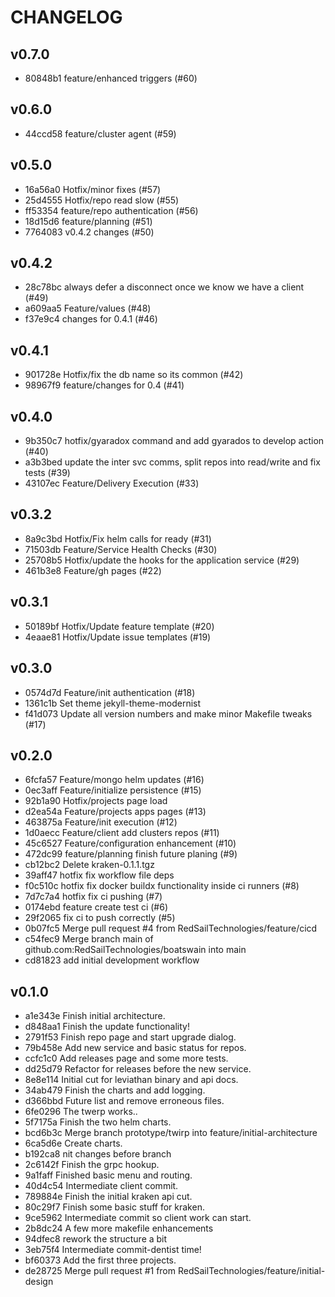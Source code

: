 # CHANGELOG

## v0.7.0
* 80848b1 feature/enhanced triggers (#60)

## v0.6.0
* 44ccd58 feature/cluster agent (#59)

## v0.5.0
* 16a56a0 Hotfix/minor fixes (#57)
* 25d4555 Hotfix/repo read slow (#55)
* ff53354 feature/repo authentication (#56)
* 18d15d6 feature/planning (#51)
* 7764083 v0.4.2 changes (#50)

## v0.4.2
* 28c78bc always defer a disconnect once we know we have a client (#49)
* a609aa5 Feature/values (#48)
* f37e9c4 changes for 0.4.1 (#46)

## v0.4.1
* 901728e Hotfix/fix the db name so its common (#42)
* 98967f9 feature/changes for 0.4 (#41)

## v0.4.0
* 9b350c7 hotfix/gyaradox command and add gyarados to develop action (#40)
* a3b3bed update the inter svc comms, split repos into read/write and fix tests (#39)
* 43107ec Feature/Delivery Execution (#33)

## v0.3.2
* 8a9c3bd Hotfix/Fix helm calls for ready (#31)
* 71503db Feature/Service Health Checks (#30)
* 25708b5 Hotfix/update the hooks for the application service (#29)
* 461b3e8 Feature/gh pages (#22)

## v0.3.1
* 50189bf Hotfix/Update feature template (#20)
* 4eaae81 Hotfix/Update issue templates (#19)

## v0.3.0
* 0574d7d Feature/init authentication (#18)
* 1361c1b Set theme jekyll-theme-modernist
* f41d073 Update all version numbers and make minor Makefile tweaks (#17)

## v0.2.0
* 6fcfa57 Feature/mongo helm updates (#16)
* 0ec3aff Feature/initialize persistence (#15)
* 92b1a90 Hotfix/projects page load
* d2ea54a Feature/projects apps pages (#13)
* 463875a Feature/init execution (#12)
* 1d0aecc Feature/client add clusters repos (#11)
* 45c6527 Feature/configuration enhancement (#10)
* 472dc99 feature/planning finish future planing (#9)
* cb12bc2 Delete kraken-0.1.1.tgz
* 39aff47 hotfix fix workflow file deps
* f0c510c hotfix fix docker buildx functionality inside ci runners (#8)
* 7d7c7a4 hotfix fix ci pushing (#7)
* 0174ebd feature create test ci (#6)
* 29f2065 fix ci to push correctly (#5)
* 0b07fc5 Merge pull request #4 from RedSailTechnologies/feature/cicd
* c54fec9 Merge branch main of github.com:RedSailTechnologies/boatswain into main
* cd81823 add initial development workflow

## v0.1.0
* a1e343e Finish initial architecture.
* d848aa1 Finish the update functionality!
* 2791f53 Finish repo page and start upgrade dialog.
* 79b458e Add new service and basic status for repos.
* ccfc1c0 Add releases page and some more tests.
* dd25d79 Refactor for releases before the new service.
* 8e8e114 Initial cut for leviathan binary and api docs.
* 34ab479 Finish the charts and add logging.
* d366bbd Future list and remove erroneous files.
* 6fe0296 The twerp works..
* 5f7175a Finish the two helm charts.
* bcd6b3c Merge branch prototype/twirp into feature/initial-architecture
* 6ca5d6e Create charts.
* b192ca8 nit changes before branch
* 2c6142f Finish the grpc hookup.
* 9a1faff Finished basic menu and routing.
* 40d4c54 Intermediate client commit.
* 789884e Finish the initial kraken api cut.
* 80c29f7 Finish some basic stuff for kraken.
* 9ce5962 Intermediate commit so client work can start.
* 2b8dc24 A few more makefile enhancements
* 94dfec8 rework the structure a bit
* 3eb75f4 Intermediate commit-dentist time!
* bf60373 Add the first three projects.
* de28725 Merge pull request #1 from RedSailTechnologies/feature/initial-design
